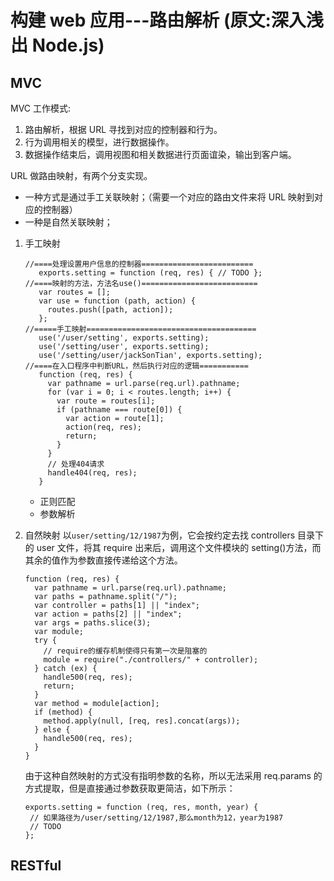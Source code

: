 # 构建 web 应用---路由解析 (原文:深入浅出 Node.js)

## MVC

MVC 工作模式:

1. 路由解析，根据 URL 寻找到对应的控制器和行为。
2. 行为调用相关的模型，进行数据操作。
3. 数据操作结束后，调用视图和相关数据进行页面谊染，输出到客户端。

URL 做路由映射，有两个分支实现。

- 一种方式是通过手工关联映射；（需要一个对应的路由文件来将 URL 映射到对应的控制器）
- 一种是自然关联映射；

1. 手工映射

   ```
   //====处理设置用户信息的控制器=========================
      exports.setting = function (req, res) { // TODO };
   //====映射的方法，方法名use()==========================
      var routes = [];
      var use = function (path, action) {
        routes.push([path, action]);
      };
   //=====手工映射======================================
      use('/user/setting', exports.setting);
      use('/setting/user', exports.setting);
      use('/setting/user/jackSonTian', exports.setting);
   //====在入口程序中判断URL，然后执行对应的逻辑===========
      function (req, res) {
        var pathname = url.parse(req.url).pathname;
        for (var i = 0; i < routes.length; i++) {
          var route = routes[i];
          if (pathname === route[0]) {
            var action = route[1];
            action(req, res);
            return;
          }
        }
        // 处理404请求
        handle404(req, res);
      }

   ```

   - 正则匹配
   - 参数解析

2. 自然映射
   以`user/setting/12/1987`为例，它会按约定去找 controllers 目录下的 user 文件，将其 require 出来后，调用这个文件模块的 setting()方法，而其余的值作为参数直接传递给这个方法。

   ```
   function (req, res) {
     var pathname = url.parse(req.url).pathname;
     var paths = pathname.split("/");
     var controller = paths[1] || "index";
     var action = paths[2] || "index";
     var args = paths.slice(3);
     var module;
     try {
       // require的缓存机制使得只有第一次是阻塞的
       module = require("./controllers/" + controller);
     } catch (ex) {
       handle500(req, res);
       return;
     }
     var method = module[action];
     if (method) {
       method.apply(null, [req, res].concat(args));
     } else {
       handle500(req, res);
     }
   }
   ```

   由于这种自然映射的方式没有指明参数的名称，所以无法采用 req.params 的方式提取，但是直接通过参数获取更简洁，如下所示：

   ```
   exports.setting = function (req, res, month, year) {
    // 如果路径为/user/setting/12/1987,那么month为12，year为1987
    // TODO
   };
   ```

## RESTful
